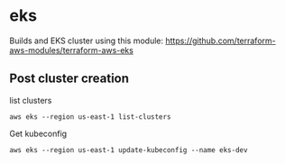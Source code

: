 # eks

Builds and EKS cluster using this module: https://github.com/terraform-aws-modules/terraform-aws-eks

## Post cluster creation

list clusters
```
aws eks --region us-east-1 list-clusters
```

Get kubeconfig
```
aws eks --region us-east-1 update-kubeconfig --name eks-dev
```
